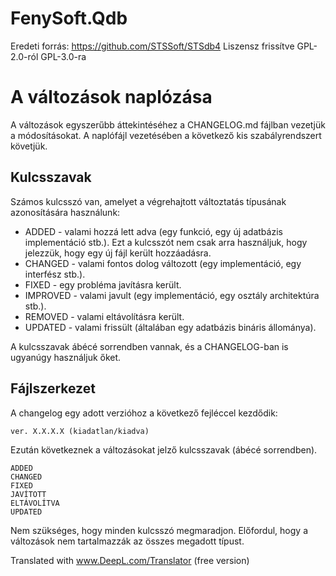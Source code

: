 # FenySoft.Qdb

Eredeti forrás: https://github.com/STSSoft/STSdb4
Liszensz frissítve GPL-2.0-ról GPL-3.0-ra


# A változások naplózása

A változások egyszerűbb áttekintéséhez a CHANGELOG.md fájlban vezetjük a módosításokat.
A naplófájl vezetésében a következő kis szabályrendszert követjük.

## Kulcsszavak
Számos kulcsszó van, amelyet a végrehajtott változtatás típusának azonosítására használunk:

* ADDED - valami hozzá lett adva (egy funkció, egy új adatbázis implementáció stb.). Ezt a kulcsszót nem csak arra használjuk, hogy jelezzük, hogy egy új fájl került hozzáadásra.
* CHANGED - valami fontos dolog változott (egy implementáció, egy interfész stb.).
* FIXED - egy probléma javításra került.
* IMPROVED - valami javult (egy implementáció, egy osztály architektúra stb.).
* REMOVED - valami eltávolításra került.
* UPDATED - valami frissült (általában egy adatbázis bináris állománya).

A kulcsszavak ábécé sorrendben vannak, és a CHANGELOG-ban is ugyanúgy használjuk őket.

## Fájlszerkezet

A changelog egy adott verzióhoz a következő fejléccel kezdődik:

`ver. X.X.X.X (kiadatlan/kiadva)`

Ezután következnek a változásokat jelző kulcsszavak (ábécé sorrendben).
```
ADDED
CHANGED 
FIXED
JAVÍTOTT
ELTÁVOLÍTVA 
UPDATED 
```

Nem szükséges, hogy minden kulcsszó megmaradjon. Előfordul, hogy a változások nem tartalmazzák az összes megadott típust.

Translated with www.DeepL.com/Translator (free version)